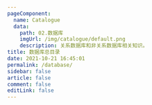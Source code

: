 ```yaml
---
pageComponent: 
  name: Catalogue
  data: 
    path: 02.数据库
    imgUrl: /img/catalogue/default.png
    description: 关系数据库和非关系数据库相关知识。
title: 数据库总目录
date: 2021-10-21 16:45:01
permalink: /database/
sidebar: false
article: false
comment: false
editLink: false
---
```


